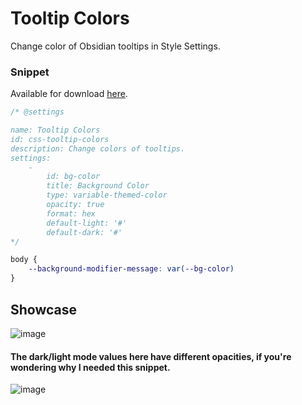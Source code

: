# Tooltip Colors

Change color of Obsidian tooltips in Style Settings. 

### Snippet
Available for download [here](https://github.com/t-if/gastrodon/blob/main/Snippets/Originals/Coloring%20Book/Tooltip%20Colors.css).

```css
/* @settings

name: Tooltip Colors
id: css-tooltip-colors
description: Change colors of tooltips.
settings:
    - 
        id: bg-color
        title: Background Color
        type: variable-themed-color
        opacity: true
        format: hex
        default-light: '#'
        default-dark: '#'
*/

body {
	--background-modifier-message: var(--bg-color)
}
```

## Showcase
![image](https://github.com/user-attachments/assets/afa59123-1493-4df1-bb58-2c33ddc83cdf) 
#### The dark/light mode values here have different opacities, if you're wondering why I needed this snippet.
![image](https://github.com/user-attachments/assets/93f37923-d015-4fd0-9356-aa201b11db82) 
